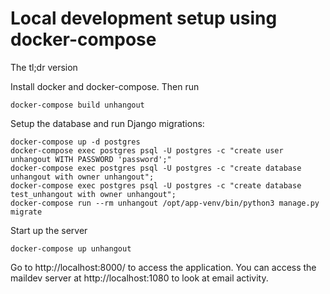 # Local development setup using docker-compose

The tl;dr version

Install docker and docker-compose. Then run

```
docker-compose build unhangout
```

Setup the database and run Django migrations:

```
docker-compose up -d postgres
docker-compose exec postgres psql -U postgres -c "create user unhangout WITH PASSWORD 'password';"
docker-compose exec postgres psql -U postgres -c "create database unhangout with owner unhangout";
docker-compose exec postgres psql -U postgres -c "create database test_unhangout with owner unhangout";
docker-compose run --rm unhangout /opt/app-venv/bin/python3 manage.py migrate
```

Start up the server

```
docker-compose up unhangout
```

Go to http://localhost:8000/ to access the application. You can access the maildev server at http://localhost:1080 to look at email activity.
